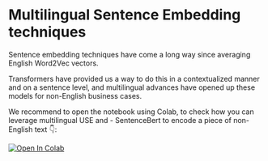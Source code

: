 # Multilingual Sentence Embedding techniques

Sentence embedding techniques have come a long way since averaging English Word2Vec vectors.

Transformers have provided us a way to do this in a contextualized manner and on a sentence level, and multilingual advances have opened up these models for non-English business cases.

We recommend to open the notebook using Colab, to check how you can leverage multilingual USE and - SentenceBert to encode a piece of non-English text 👇:

[![Open In Colab](https://colab.research.google.com/assets/colab-badge.svg)](https://colab.research.google.com/github/ml6team/quick-tips/blob/main/nlp/2021_01_21_multilingual_sentence_embeddings/multilingual_sentence_embeddings.ipynb)